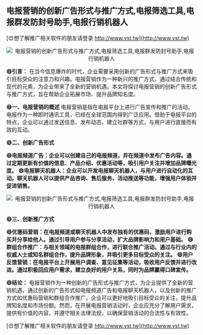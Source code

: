 ## **电报营销的创新广告形式与推广方式,电报筛选工具,电报群发防封号助手,电报行销机器人**

[😍想了解推广相关软件的朋友请登录 http://www.vst.tw](http://www.vst.tw)

 <center><img src="https://vst.tw/MP4/tuiguang/png/4.png" alt="电报营销的创新广告形式与推广方式,电报筛选工具,电报群发防封号助手,电报行销机器人"></center>

**😄引言：**
在当今信息爆炸的时代，企业需要采用创新的广告形式与推广方式来吸引目标受众的注意力和兴趣。电报营销作为一种新兴的推广方式，通过结合传统和现代的元素，为企业带来了全新的营销机遇。本文将探讨电报营销的创新广告形式与推广方式，旨在帮助企业拓展市场、提升品牌知名度。

**😄一、电报营销的概述**
电报营销是指在电报平台上进行广告宣传和推广的活动。电报作为一种即时通讯工具，已经在全球范围内得到广泛应用。借助于电报平台的特点，企业可以通过发送信息、发布动态、建立社群等方式，与用户进行直接而有效的互动。

**😄二、创新广告形式**

**😄电报频道广告：企业可以创建自己的电报频道，并在频道中发布广告内容。通过定期更新有价值的信息、产品介绍、优惠活动等，吸引用户关注并增加品牌曝光度。**
**😄电报聊天机器人：企业可以开发电报聊天机器人，与用户进行自动化的互动。聊天机器人可以提供产品咨询、售后服务、活动推送等功能，增强用户体验并促进销售。**

 <center><img src="https://vst.tw/MP4/tuiguang/png/0.png" alt="电报营销的创新广告形式与推广方式,电报筛选工具,电报群发防封号助手,电报行销机器人"></center>

**😄三、创新推广方式**

**😄优惠码营销：在电报频道或聊天机器人中发布独有的优惠码，激励用户进行购买并分享给他人。通过引导用户参与分享活动，扩大品牌影响力和用户基础。**
**😄群组合作推广：与相关领域的电报群组合作，进行联合推广活动。通过与行业内的权威人士或知名群组合作，提升品牌形象，并吸引更多目标受众的关注。**
**😄用户反馈营销：在电报平台上开展用户调查、意见征集等活动，吸收用户反馈并进行改进。通过积极回应用户需求，建立良好的用户关系，同时为品牌赢得口碑宣传。**

**😄结论：**
电报营销作为一种创新的广告形式与推广方式，为企业提供了全新的营销机遇。通过创新的广告形式如电报频道广告和电报聊天机器人，以及创新的推广方式如优惠码营销和群组合作推广，企业可以更好地吸引目标受众的关注，提升品牌知名度和市场份额。然而，在开展电报营销活动时，企业应充分了解用户需求，提供有价值的内容，并遵守相关法律法规，以确保营销活动的合法性与有效性。

[😍想了解推广相关软件的朋友请登录 http://www.vst.tw](http://www.vst.tw)




